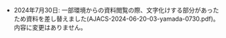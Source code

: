- 2024年7月30日: 一部環境からの資料閲覧の際、文字化けする部分があったため資料を差し替えました(AJACS-2024-06-20-03-yamada-0730.pdf)。内容に変更はありません。

